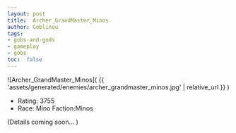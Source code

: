 ```yaml
---
layout: post
title:  Archer_GrandMaster_Minos
author: Goblinou
tags:
- gobs-and-gods
- gameplay
- gobs
toc:  false
---
```


![Archer_GrandMaster_Minos]( {{ 'assets/generated/enemies/archer_grandmaster_minos.jpg' | relative_url }} )
- Rating: 3755
- Race: Mino  Faction:Minos

(Details coming soon... )